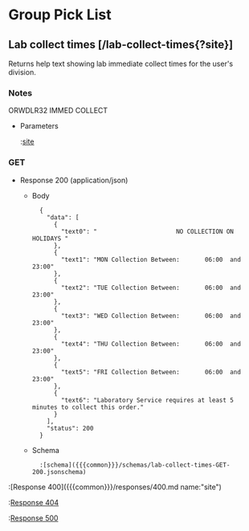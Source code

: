 # Group Pick List

## Lab collect times [/lab-collect-times{?site}]

Returns help text showing lab immediate collect times for the user's division.

### Notes

ORWDLR32 IMMED COLLECT

+ Parameters

    :[site]({{{common}}}/parameters/site.md)

### GET

+ Response 200 (application/json)

    + Body

            {
              "data": [
                {
                  "text0": "                      NO COLLECTION ON HOLIDAYS "
                },
                {
                  "text1": "MON Collection Between:       06:00  and  23:00"
                },
                {
                  "text2": "TUE Collection Between:       06:00  and  23:00"
                },
                {
                  "text3": "WED Collection Between:       06:00  and  23:00"
                },
                {
                  "text4": "THU Collection Between:       06:00  and  23:00"
                },
                {
                  "text5": "FRI Collection Between:       06:00  and  23:00"
                },
                {
                  "text6": "Laboratory Service requires at least 5 minutes to collect this order."
                }
              ],
              "status": 200
            }

    + Schema

            :[schema]({{{common}}}/schemas/lab-collect-times-GET-200.jsonschema)

:[Response 400]({{{common}}}/responses/400.md name:"site")

:[Response 404]({{{common}}}/responses/404.md)

:[Response 500]({{{common}}}/responses/500.md)


